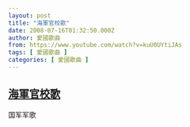 ```yaml
---
layout: post
title: "海軍官校歌"
date: 2008-07-16T01:32:50.000Z
author: 愛國歌曲
from: https://www.youtube.com/watch?v=kuU0UYtiJAs
tags: [ 愛國歌曲 ]
categories: [ 愛國歌曲 ]
---
```

<!--1216171970000-->
[海軍官校歌](https://www.youtube.com/watch?v=kuU0UYtiJAs)
------

<div>
国军军歌
</div>
